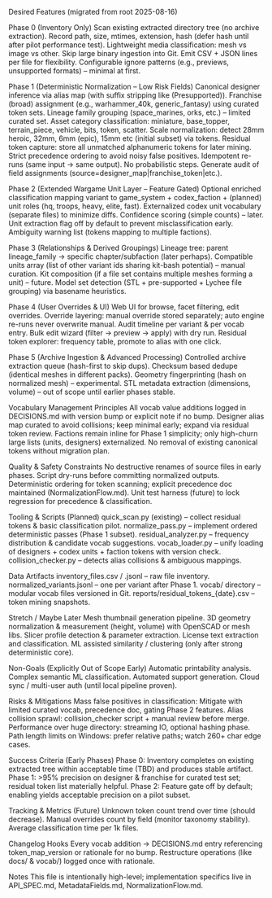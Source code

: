 Desired Features (migrated from root 2025-08-16)

Phase 0 (Inventory Only)
Scan existing extracted directory tree (no archive extraction).
Record path, size, mtimes, extension, hash (defer hash until after pilot performance test).
Lightweight media classification: mesh vs image vs other.
Skip large binary ingestion into Git.
Emit CSV + JSON lines per file for flexibility.
Configurable ignore patterns (e.g., previews, unsupported formats) – minimal at first.

Phase 1 (Deterministic Normalization – Low Risk Fields)
Canonical designer inference via alias map (with suffix stripping like (Presupported)).
Franchise (broad) assignment (e.g., warhammer_40k, generic_fantasy) using curated token sets.
Lineage family grouping (space_marines, orks, etc.) – limited curated set.
Asset category classification: miniature, base_topper, terrain_piece, vehicle, bits, token, scatter.
Scale normalization: detect 28mm heroic, 32mm, 6mm (epic), 15mm etc (initial subset) via tokens.
Residual token capture: store all unmatched alphanumeric tokens for later mining.
Strict precedence ordering to avoid noisy false positives.
Idempotent re-runs (same input -> same output). No probabilistic steps.
Generate audit of field assignments (source=designer_map|franchise_token|etc.).

Phase 2 (Extended Wargame Unit Layer – Feature Gated)
Optional enriched classification mapping variant to game_system + codex_faction + (planned) unit roles (hq, troops, heavy, elite, fast).
Externalized codex unit vocabulary (separate files) to minimize diffs.
Confidence scoring (simple counts) – later.
Unit extraction flag off by default to prevent misclassification early.
Ambiguity warning list (tokens mapping to multiple factions).

Phase 3 (Relationships & Derived Groupings)
Lineage tree: parent lineage_family -> specific chapter/subfaction (later perhaps).
Compatible units array (list of other variant ids sharing kit-bash potential) – manual curation.
Kit composition (if a file set contains multiple meshes forming a unit) – future.
Model set detection (STL + pre-supported + Lychee file grouping) via basename heuristics.

Phase 4 (User Overrides & UI)
Web UI for browse, facet filtering, edit overrides.
Override layering: manual override stored separately; auto engine re-runs never overwrite manual.
Audit timeline per variant & per vocab entry.
Bulk edit wizard (filter -> preview -> apply) with dry run.
Residual token explorer: frequency table, promote to alias with one click.

Phase 5 (Archive Ingestion & Advanced Processing)
Controlled archive extraction queue (hash-first to skip dups).
Checksum based dedupe (identical meshes in different packs).
Geometry fingerprinting (hash on normalized mesh) – experimental.
STL metadata extraction (dimensions, volume) – out of scope until earlier phases stable.

Vocabulary Management Principles
All vocab value additions logged in DECISIONS.md with version bump or explicit note if no bump.
Designer alias map curated to avoid collisions; keep minimal early; expand via residual token review.
Factions remain inline for Phase 1 simplicity; only high-churn large lists (units, designers) externalized.
No removal of existing canonical tokens without migration plan.

Quality & Safety Constraints
No destructive renames of source files in early phases.
Script dry-runs before committing normalized outputs.
Deterministic ordering for token scanning; explicit precedence doc maintained (NormalizationFlow.md).
Unit test harness (future) to lock regression for precedence & classification.

Tooling & Scripts (Planned)
quick_scan.py (existing) – collect residual tokens & basic classification pilot.
normalize_pass.py – implement ordered deterministic passes (Phase 1 subset).
residual_analyzer.py – frequency distribution & candidate vocab suggestions.
vocab_loader.py – unify loading of designers + codex units + faction tokens with version check.
collision_checker.py – detects alias collisions & ambiguous mappings.

Data Artifacts
inventory_files.csv / .jsonl – raw file inventory.
normalized_variants.jsonl – one per variant after Phase 1.
vocab/ directory – modular vocab files versioned in Git.
reports/residual_tokens_{date}.csv – token mining snapshots.

Stretch / Maybe Later
Mesh thumbnail generation pipeline.
3D geometry normalization & measurement (height, volume) with OpenSCAD or mesh libs.
Slicer profile detection & parameter extraction.
License text extraction and classification.
ML assisted similarity / clustering (only after strong deterministic core).

Non-Goals (Explicitly Out of Scope Early)
Automatic printability analysis.
Complex semantic ML classification.
Automated support generation.
Cloud sync / multi-user auth (until local pipeline proven).

Risks & Mitigations
Mass false positives in classification: Mitigate with limited curated vocab, precedence doc, gating Phase 2 features.
Alias collision sprawl: collision_checker script + manual review before merge.
Performance over huge directory: streaming IO, optional hashing phase.
Path length limits on Windows: prefer relative paths; watch 260+ char edge cases.

Success Criteria (Early Phases)
Phase 0: Inventory completes on existing extracted tree within acceptable time (TBD) and produces stable artifact.
Phase 1: >95% precision on designer & franchise for curated test set; residual token list materially helpful.
Phase 2: Feature gate off by default; enabling yields acceptable precision on a pilot subset.

Tracking & Metrics (Future)
Unknown token count trend over time (should decrease).
Manual overrides count by field (monitor taxonomy stability).
Average classification time per 1k files.

Changelog Hooks
Every vocab addition -> DECISIONS.md entry referencing token_map_version or rationale for no bump.
Restructure operations (like docs/ & vocab/) logged once with rationale.

Notes
This file is intentionally high-level; implementation specifics live in API_SPEC.md, MetadataFields.md, NormalizationFlow.md.
